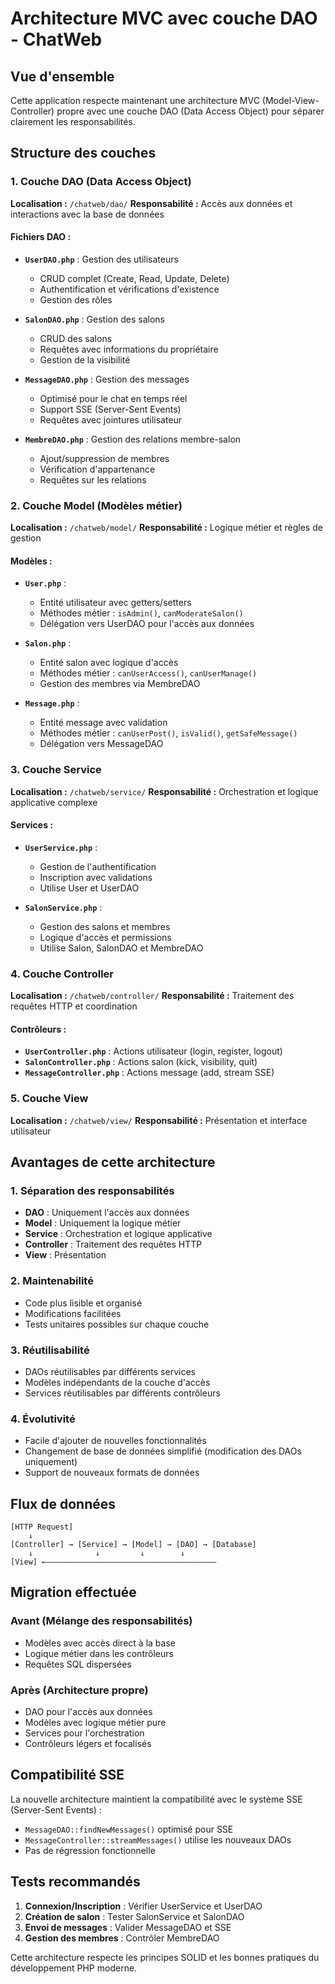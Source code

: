 # Architecture MVC avec couche DAO - ChatWeb

## Vue d'ensemble
Cette application respecte maintenant une architecture MVC (Model-View-Controller) propre avec une couche DAO (Data Access Object) pour séparer clairement les responsabilités.

## Structure des couches

### 1. Couche DAO (Data Access Object)
**Localisation :** `/chatweb/dao/`
**Responsabilité :** Accès aux données et interactions avec la base de données

#### Fichiers DAO :
- **`UserDAO.php`** : Gestion des utilisateurs
  - CRUD complet (Create, Read, Update, Delete)
  - Authentification et vérifications d'existence
  - Gestion des rôles

- **`SalonDAO.php`** : Gestion des salons
  - CRUD des salons
  - Requêtes avec informations du propriétaire
  - Gestion de la visibilité

- **`MessageDAO.php`** : Gestion des messages
  - Optimisé pour le chat en temps réel
  - Support SSE (Server-Sent Events)
  - Requêtes avec jointures utilisateur

- **`MembreDAO.php`** : Gestion des relations membre-salon
  - Ajout/suppression de membres
  - Vérification d'appartenance
  - Requêtes sur les relations

### 2. Couche Model (Modèles métier)
**Localisation :** `/chatweb/model/`
**Responsabilité :** Logique métier et règles de gestion

#### Modèles :
- **`User.php`** : 
  - Entité utilisateur avec getters/setters
  - Méthodes métier : `isAdmin()`, `canModerateSalon()`
  - Délégation vers UserDAO pour l'accès aux données

- **`Salon.php`** :
  - Entité salon avec logique d'accès
  - Méthodes métier : `canUserAccess()`, `canUserManage()`
  - Gestion des membres via MembreDAO

- **`Message.php`** :
  - Entité message avec validation
  - Méthodes métier : `canUserPost()`, `isValid()`, `getSafeMessage()`
  - Délégation vers MessageDAO

### 3. Couche Service
**Localisation :** `/chatweb/service/`
**Responsabilité :** Orchestration et logique applicative complexe

#### Services :
- **`UserService.php`** : 
  - Gestion de l'authentification
  - Inscription avec validations
  - Utilise User et UserDAO

- **`SalonService.php`** :
  - Gestion des salons et membres
  - Logique d'accès et permissions
  - Utilise Salon, SalonDAO et MembreDAO

### 4. Couche Controller
**Localisation :** `/chatweb/controller/`
**Responsabilité :** Traitement des requêtes HTTP et coordination

#### Contrôleurs :
- **`UserController.php`** : Actions utilisateur (login, register, logout)
- **`SalonController.php`** : Actions salon (kick, visibility, quit)
- **`MessageController.php`** : Actions message (add, stream SSE)

### 5. Couche View
**Localisation :** `/chatweb/view/`
**Responsabilité :** Présentation et interface utilisateur

## Avantages de cette architecture

### 1. Séparation des responsabilités
- **DAO** : Uniquement l'accès aux données
- **Model** : Uniquement la logique métier
- **Service** : Orchestration et logique applicative
- **Controller** : Traitement des requêtes HTTP
- **View** : Présentation

### 2. Maintenabilité
- Code plus lisible et organisé
- Modifications facilitées
- Tests unitaires possibles sur chaque couche

### 3. Réutilisabilité
- DAOs réutilisables par différents services
- Modèles indépendants de la couche d'accès
- Services réutilisables par différents contrôleurs

### 4. Évolutivité
- Facile d'ajouter de nouvelles fonctionnalités
- Changement de base de données simplifié (modification des DAOs uniquement)
- Support de nouveaux formats de données

## Flux de données

```
[HTTP Request] 
    ↓
[Controller] → [Service] → [Model] → [DAO] → [Database]
    ↓              ↓         ↓        ↓
[View] ←――――――――――――――――――――――――――――――――――――――
```

## Migration effectuée

### Avant (Mélange des responsabilités)
- Modèles avec accès direct à la base
- Logique métier dans les contrôleurs
- Requêtes SQL dispersées

### Après (Architecture propre)
- DAO pour l'accès aux données
- Modèles avec logique métier pure
- Services pour l'orchestration
- Contrôleurs légers et focalisés

## Compatibilité SSE
La nouvelle architecture maintient la compatibilité avec le système SSE (Server-Sent Events) :
- `MessageDAO::findNewMessages()` optimisé pour SSE
- `MessageController::streamMessages()` utilise les nouveaux DAOs
- Pas de régression fonctionnelle

## Tests recommandés
1. **Connexion/Inscription** : Vérifier UserService et UserDAO
2. **Création de salon** : Tester SalonService et SalonDAO
3. **Envoi de messages** : Valider MessageDAO et SSE
4. **Gestion des membres** : Contrôler MembreDAO

Cette architecture respecte les principes SOLID et les bonnes pratiques du développement PHP moderne.

